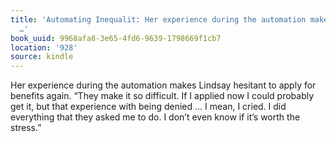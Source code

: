 ```yaml
---
title: 'Automating Inequalit: Her experience during the automation makes Lindsay hesitant
  …'
book_uuid: 9968afa8-3e65-4fd6-9639-1798669f1cb7
location: '928'
source: kindle
---
```


Her experience during the automation makes Lindsay hesitant to apply for benefits again. “They make it so difficult. If I applied now I could probably get it, but that experience with being denied … I mean, I cried. I did everything that they asked me to do. I don’t even know if it’s worth the stress.”